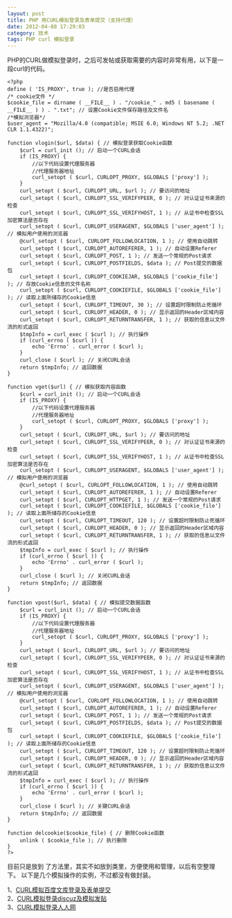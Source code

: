 ```yaml
---
layout: post
title: PHP 用CURL模拟登录及表单提交（支持代理）
date: 2012-04-08 17:29:03
category: 技术
tags: PHP curl 模拟登录
---
```



PHP的CURL做模拟登录时，之后可发帖或获取需要的内容时非常有用，以下是一段curl的代码。 
    
    
    <?php
    define ( 'IS_PROXY', true ); //是否启用代理
    /* cookie文件 */
    $cookie_file = dirname ( __FILE__ ) . "/cookie_" . md5 ( basename ( __FILE__ ) ) . ".txt"; // 设置Cookie文件保存路径及文件名
    /*模拟浏览器*/
    $user_agent = "Mozilla/4.0 (compatible; MSIE 6.0; Windows NT 5.2; .NET CLR 1.1.4322)";
    
    function vlogin($url, $data) { // 模拟登录获取Cookie函数
    	$curl = curl_init (); // 启动一个CURL会话
    	if (IS_PROXY) {
    		//以下代码设置代理服务器
    		//代理服务器地址
    		curl_setopt ( $curl, CURLOPT_PROXY, $GLOBALS ['proxy'] );
    	}
    	curl_setopt ( $curl, CURLOPT_URL, $url ); // 要访问的地址
    	curl_setopt ( $curl, CURLOPT_SSL_VERIFYPEER, 0 ); // 对认证证书来源的检查
    	curl_setopt ( $curl, CURLOPT_SSL_VERIFYHOST, 1 ); // 从证书中检查SSL加密算法是否存在
    	curl_setopt ( $curl, CURLOPT_USERAGENT, $GLOBALS ['user_agent'] ); // 模拟用户使用的浏览器
    	@curl_setopt ( $curl, CURLOPT_FOLLOWLOCATION, 1 ); // 使用自动跳转
    	curl_setopt ( $curl, CURLOPT_AUTOREFERER, 1 ); // 自动设置Referer
    	curl_setopt ( $curl, CURLOPT_POST, 1 ); // 发送一个常规的Post请求
    	curl_setopt ( $curl, CURLOPT_POSTFIELDS, $data ); // Post提交的数据包
    	curl_setopt ( $curl, CURLOPT_COOKIEJAR, $GLOBALS ['cookie_file'] ); // 存放Cookie信息的文件名称
    	curl_setopt ( $curl, CURLOPT_COOKIEFILE, $GLOBALS ['cookie_file'] ); // 读取上面所储存的Cookie信息
    	curl_setopt ( $curl, CURLOPT_TIMEOUT, 30 ); // 设置超时限制防止死循环
    	curl_setopt ( $curl, CURLOPT_HEADER, 0 ); // 显示返回的Header区域内容
    	curl_setopt ( $curl, CURLOPT_RETURNTRANSFER, 1 ); // 获取的信息以文件流的形式返回
    	$tmpInfo = curl_exec ( $curl ); // 执行操作
    	if (curl_errno ( $curl )) {
    		echo 'Errno' . curl_error ( $curl );
    	}
    	curl_close ( $curl ); // 关闭CURL会话
    	return $tmpInfo; // 返回数据
    }
    
    function vget($url) { // 模拟获取内容函数
    	$curl = curl_init (); // 启动一个CURL会话
    	if (IS_PROXY) {
    		//以下代码设置代理服务器
    		//代理服务器地址
    		curl_setopt ( $curl, CURLOPT_PROXY, $GLOBALS ['proxy'] );
    	}
    	curl_setopt ( $curl, CURLOPT_URL, $url ); // 要访问的地址
    	curl_setopt ( $curl, CURLOPT_SSL_VERIFYPEER, 0 ); // 对认证证书来源的检查
    	curl_setopt ( $curl, CURLOPT_SSL_VERIFYHOST, 1 ); // 从证书中检查SSL加密算法是否存在
    	curl_setopt ( $curl, CURLOPT_USERAGENT, $GLOBALS ['user_agent'] ); // 模拟用户使用的浏览器
    	@curl_setopt ( $curl, CURLOPT_FOLLOWLOCATION, 1 ); // 使用自动跳转
    	curl_setopt ( $curl, CURLOPT_AUTOREFERER, 1 ); // 自动设置Referer
    	curl_setopt ( $curl, CURLOPT_HTTPGET, 1 ); // 发送一个常规的Post请求
    	curl_setopt ( $curl, CURLOPT_COOKIEFILE, $GLOBALS ['cookie_file'] ); // 读取上面所储存的Cookie信息
    	curl_setopt ( $curl, CURLOPT_TIMEOUT, 120 ); // 设置超时限制防止死循环
    	curl_setopt ( $curl, CURLOPT_HEADER, 0 ); // 显示返回的Header区域内容
    	curl_setopt ( $curl, CURLOPT_RETURNTRANSFER, 1 ); // 获取的信息以文件流的形式返回
    	$tmpInfo = curl_exec ( $curl ); // 执行操作
    	if (curl_errno ( $curl )) {
    		echo 'Errno' . curl_error ( $curl );
    	}
    	curl_close ( $curl ); // 关闭CURL会话
    	return $tmpInfo; // 返回数据
    }
    
    function vpost($url, $data) { // 模拟提交数据函数
    	$curl = curl_init (); // 启动一个CURL会话
    	if (IS_PROXY) {
    		//以下代码设置代理服务器
    		//代理服务器地址
    		curl_setopt ( $curl, CURLOPT_PROXY, $GLOBALS ['proxy'] );
    	}
    	curl_setopt ( $curl, CURLOPT_URL, $url ); // 要访问的地址
    	curl_setopt ( $curl, CURLOPT_SSL_VERIFYPEER, 0 ); // 对认证证书来源的检查
    	curl_setopt ( $curl, CURLOPT_SSL_VERIFYHOST, 1 ); // 从证书中检查SSL加密算法是否存在
    	curl_setopt ( $curl, CURLOPT_USERAGENT, $GLOBALS ['user_agent'] ); // 模拟用户使用的浏览器
    	@curl_setopt ( $curl, CURLOPT_FOLLOWLOCATION, 1 ); // 使用自动跳转
    	curl_setopt ( $curl, CURLOPT_AUTOREFERER, 1 ); // 自动设置Referer
    	curl_setopt ( $curl, CURLOPT_POST, 1 ); // 发送一个常规的Post请求
    	curl_setopt ( $curl, CURLOPT_POSTFIELDS, $data ); // Post提交的数据包
    	curl_setopt ( $curl, CURLOPT_COOKIEFILE, $GLOBALS ['cookie_file'] ); // 读取上面所储存的Cookie信息
    	curl_setopt ( $curl, CURLOPT_TIMEOUT, 120 ); // 设置超时限制防止死循环
    	curl_setopt ( $curl, CURLOPT_HEADER, 0 ); // 显示返回的Header区域内容
    	curl_setopt ( $curl, CURLOPT_RETURNTRANSFER, 1 ); // 获取的信息以文件流的形式返回
    	$tmpInfo = curl_exec ( $curl ); // 执行操作
    	if (curl_errno ( $curl )) {
    		echo 'Errno' . curl_error ( $curl );
    	}
    	curl_close ( $curl ); // 关键CURL会话
    	return $tmpInfo; // 返回数据
    }
    
    function delcookie($cookie_file) { // 删除Cookie函数
    	unlink ( $cookie_file ); // 执行删除
    }
    ?>

目前只是放到 了方法里，其实不如放到类里，方便使用和管理，以后有空整理下。 以下是几个模拟操作的实例，不过都没有做封装。   

1、[CURL模拟百度文库登录及表单提交](http://www.xiaophper.com/?p=192)   
2、[CURL模拟登录discuz及模拟发贴](http://www.cnblogs.com/tianxin2001x/archive/2009/10/28/1591311.html)   
3、[CURL模拟登录人人网](http://www.cnblogs.com/tianxin2001x/archive/2009/12/03/1615957.html)
